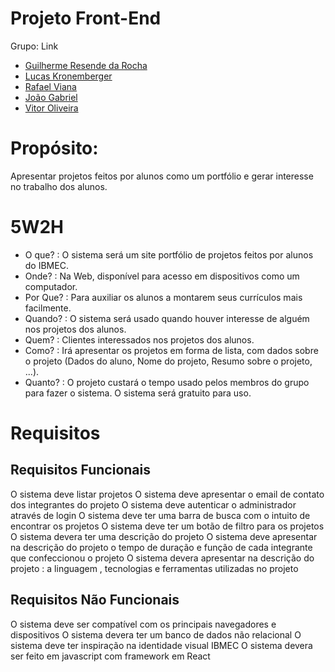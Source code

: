 # Projeto Front-End

Grupo: Link
- [Guilherme Resende da Rocha](https://github.com/Guilherme0Rocha/react-base-project)
- [Lucas Kronemberger](https://github.com/LucasKronemberger/react-base-aula)
- [Rafael Viana](https://github.com/vianaR25/react-base-project)
- [João Gabriel](https://github.com/jmeirelles02/react-base-project)
- [Vitor Oliveira](https://github.com/VitorOsouza02/react-base-project)

# Propósito:
Apresentar projetos feitos por alunos como um portfólio e gerar interesse no trabalho dos alunos.

# 5W2H

- O que? : O sistema será um site portfólio de projetos feitos por alunos do IBMEC.
- Onde? : Na Web, disponível para acesso em dispositivos como um computador.
- Por Que? : Para auxiliar os alunos a montarem seus currículos mais facilmente.
- Quando? : O sistema será usado quando houver interesse de alguém nos projetos dos alunos.
- Quem? : Clientes interessados nos projetos dos alunos.
- Como? : Irá apresentar os projetos em forma de lista, com dados sobre o projeto (Dados do aluno, Nome do projeto, Resumo sobre o projeto, ...).
- Quanto? : O projeto custará o tempo usado pelos membros do grupo para fazer o sistema. O sistema será gratuito para uso.

# Requisitos

## Requisitos Funcionais
O sistema deve listar projetos
O sistema deve apresentar o email de contato dos integrantes do projeto
O sistema deve autenticar  o administrador através de login
O sistema deve ter uma barra de busca com o intuito de encontrar os projetos
O sistema deve ter um botão de filtro para os projetos 
O sistema devera ter uma descrição do projeto
O sistema deve apresentar na descrição do projeto o tempo de duração e função de cada integrante que confeccionou o projeto
O sistema devera apresentar na descrição do projeto : a linguagem , tecnologias e ferramentas utilizadas no projeto


## Requisitos Não Funcionais
O sistema deve ser compatível com os principais navegadores e dispositivos 
O sistema devera ter um banco de dados não relacional 
O sistema deve ter inspiração na identidade visual IBMEC
O sistema devera ser feito em javascript com framework em React

